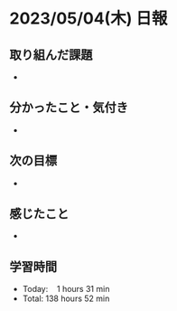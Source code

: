 # 2023/05/04(木) 日報
## 取り組んだ課題
- 

## 分かったこと・気付き
- 

## 次の目標
- 

## 感じたこと
- 

## 学習時間
- Today:&nbsp;&nbsp;&nbsp;&nbsp;1 hours 31 min
- Total: 138 hours 52 min
